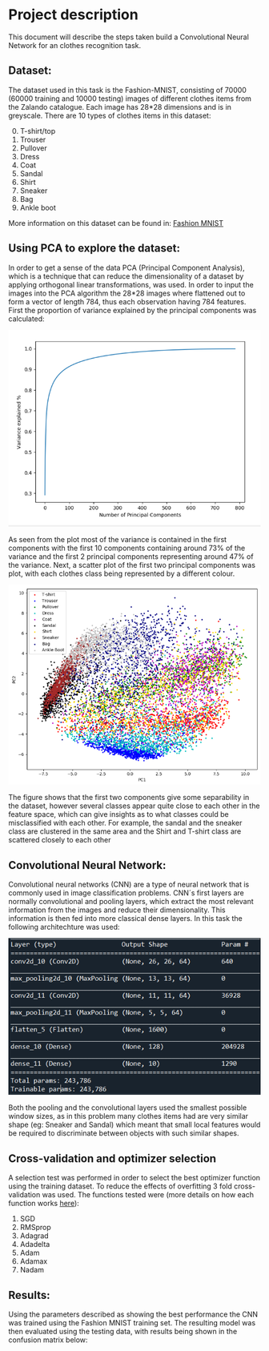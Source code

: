 # **Project description**

This document will describe the steps taken build a Convolutional Neural Network for an clothes recognition task.

## Dataset:
The dataset used in this task is the Fashion-MNIST, consisting of 70000 (60000 training and 10000 testing) images of different clothes items from the Zalando catalogue. Each image has 28*28 dimensions and is in greyscale. There are 10 types of clothes items in this dataset: 

0.	T-shirt/top
1.	Trouser
2.	Pullover
3.	Dress
4.	Coat
5.	Sandal
6.	Shirt
7.	Sneaker
8.	Bag
9.	Ankle boot

More information on this dataset can be found in: [Fashion MNIST](https://github.com/zalandoresearch/fashion-mnist)

## Using PCA to explore the dataset:

In order to get a sense of the data PCA (Principal Component Analysis), which is a technique that can reduce the dimensionality of a dataset by applying orthogonal linear transformations, was used. In order to input the images into the PCA algorithm the 28*28 images where flattened out to form a vector of length 784, thus each observation having 784 features. First the proportion of variance explained by the principal components was calculated:

![](https://github.com/KaranChugani/Personal-Projects/blob/master/Classifying%20clothes%20with%20a%20CNN/Plots/Variance%20Explained.PNG)

As seen from the plot most of the variance is contained in the first components with the first 10 components containing around 73% of the variance and the first 2 principal components representing around 47% of the variance. Next, a scatter plot of the first two principal components was plot, with each clothes class being represented by a different colour.


![](https://github.com/KaranChugani/Personal-Projects/blob/master/Classifying%20clothes%20with%20a%20CNN/Plots/PCA.PNG)

The figure shows that the first two components give some separability in the dataset, however several classes appear quite close to each other in the feature space, which can give insights as to what classes could be misclassified with each other. For example, the sandal and the sneaker class are clustered in the same area and the Shirt and T-shirt class are scattered closely to each other 


## Convolutional Neural Network:

Convolutional neural networks (CNN) are a type of neural network that is commonly used in image classification problems. CNN´s first layers are normally convolutional and pooling layers, which extract the most relevant information from the images and reduce their dimensionality. This information is then fed into more classical dense layers. In this task the following architechture was used:

![](https://github.com/KaranChugani/Personal-Projects/blob/master/Classifying%20clothes%20with%20a%20CNN/Plots/CNNLAYERS.PNG)

Both the pooling and the convolutional layers used the smallest possible window sizes, as in this problem many clothes items had are very similar shape (eg: Sneaker and Sandal) which meant that small local features would be required to discriminate between objects with such similar shapes. 

## Cross-validation and optimizer selection

A selection test was performed in order to select the best optimizer function using the training dataset. To reduce the effects of overfitting 3 fold cross-validation was used. The functions tested were (more details on how each function works [here](https://keras.io/optimizers/)): 

1. SGD
2. RMSprop
3. Adagrad
4. Adadelta
5. Adam
6. Adamax
7. Nadam



## Results:

Using the parameters described as showing the best performance the CNN was trained using the Fashion MNIST training set. The resulting model was then evaluated using the testing data, with results being shown in the confusion matrix below:



